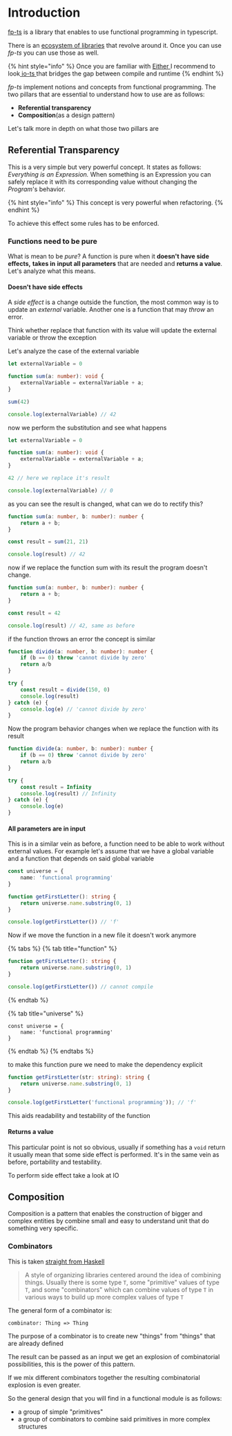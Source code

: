 # Introduction

[fp-ts](https://github.com/gcanti/fp-ts) is a library that enables to use functional programming in typescript.

There is an [ecosystem of libraries](https://gcanti.github.io/fp-ts/introduction/ecosystem) that revolve around it. Once you can use _fp-ts_ you can use those as well.

{% hint style="info" %}
Once you are familiar with [Either ](either/)I recommend to look[ io-ts ](https://github.com/gcanti/io-ts)that bridges the gap between compile and runtime
{% endhint %}

_fp-ts_ implement notions and concepts from functional programming. The two pillars that are essential to understand how to use are as follows:

* **Referential transparency**
* **Composition**\(as a design pattern\)

Let's talk more in depth on what those two pillars are

## Referential Transparency

This is a very simple but very powerful concept. It states as follows: _Everything is an Expression._ When something is an Expression you can safely replace it with its corresponding value without changing the _Program_'s behavior.

{% hint style="info" %}
This concept is very powerful when refactoring.
{% endhint %}

To achieve this effect some rules has to be enforced.

### Functions need to be pure

What is mean to be _pure_? A function is pure when it **doesn't** **have side effects,** **takes in** **input all parameters** that are needed and **returns a value**. Let's analyze what this means.

#### Doesn't have side effects

A _side effect_ is a change outside the function, the most common way is to update an _external_ variable. Another one is a function that may _throw_ an error.

Think whether replace that function with its value will update the external variable or throw the exception

Let's analyze the case of the external variable

```typescript
let externalVariable = 0

function sum(a: number): void {
    externalVariable = externalVariable + a;
}

sum(42)

console.log(externalVariable) // 42
```

now we perform the substitution and see what happens

```typescript
let externalVariable = 0

function sum(a: number): void {
    externalVariable = externalVariable + a;
}

42 // here we replace it's result 

console.log(externalVariable) // 0
```

as you can see the result is changed, what can we do to rectify this?

```typescript
function sum(a: number, b: number): number {
    return a + b;
}

const result = sum(21, 21)

console.log(result) // 42
```

now if we replace the function sum with its result the program doesn't change.

```typescript
function sum(a: number, b: number): number {
    return a + b;
}

const result = 42

console.log(result) // 42, same as before
```

if the function throws an error the concept is similar

```typescript
function divide(a: number, b: number): number {
    if (b == 0) throw 'cannot divide by zero'
    return a/b
}

try {
    const result = divide(150, 0)
    console.log(result)
} catch (e) {
    console.log(e) // 'cannot divide by zero'
}
```

Now the program behavior changes when we replace the function with its result

```typescript
function divide(a: number, b: number): number {
    if (b == 0) throw 'cannot divide by zero'
    return a/b
}

try {
    const result = Infinity
    console.log(result) // Infinity
} catch (e) {
    console.log(e)
}
```

#### All parameters are in input

This is in a similar vein as before, a function need to be able to work without external values. For example let's assume that we have a global variable and a function that depends on said global variable

```typescript
const universe = {
    name: 'functional programming'
}

function getFirstLetter(): string {
    return universe.name.substring(0, 1)
}

console.log(getFirstLetter()) // 'f'
```

Now if we move the function in a new file it doesn't work anymore

{% tabs %}
{% tab title="function" %}
```typescript
function getFirstLetter(): string {
    return universe.name.substring(0, 1)
}

console.log(getFirstLetter()) // cannot compile
```
{% endtab %}

{% tab title="universe" %}
```
const universe = {
    name: 'functional programming'
}
```
{% endtab %}
{% endtabs %}

to make this function pure we need to make the dependency explicit

```typescript
function getFirstLetter(str: string): string {
    return universe.name.substring(0, 1)
}

console.log(getFirstLetter('functional programming')); // 'f'
```

This aids readability and testability of the function

#### Returns a value

This particular point is not so obvious, usually if something has a `void` return it usually mean that some side effect is performed. It's in the same vein as before, portability and testability.

To perform side effect take a look at IO

## Composition

Composition is a pattern that enables the construction of bigger and complex entities by combine small and easy to understand unit that do something very specific.

### Combinators

This is taken [straight from Haskell](https://wiki.haskell.org/Combinator)

> A style of organizing libraries centered around the idea of combining things. Usually there is some type `T`, some "primitive" values of type `T`, and some "combinators" which can combine values of type `T` in various ways to build up more complex values of type `T`

The general form of a combinator is:

```text
combinator: Thing => Thing
```

The purpose of a combinator is to create new "things" from "things" that are already defined

The result can be passed as an input we get an explosion of combinatorial possibilities, this is the power of this pattern.

If we mix different combinators together the resulting combinatorial explosion is even greater.

So the general design that you will find in a functional module is as follows:

* a group of simple "primitives"
* a group of combinators to combine said primitives in more complex structures

